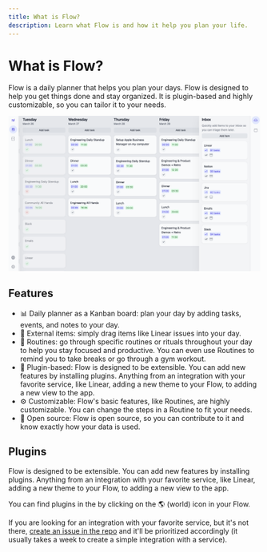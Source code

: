 ```yaml
---
title: What is Flow?
description: Learn what Flow is and how it help you plan your life.
---
```


# What is Flow?

Flow is a daily planner that helps you plan your days. Flow is designed to help you get things done and stay organized. It is plugin-based and highly customizable, so you can tailor it to your needs.

![Flow](../../../assets/demo.png)

## Features

- 📊 Daily planner as a Kanban board: plan your day by adding tasks, events, and notes to your day.
- 🧾 External items: simply  drag items like Linear issues into your day.
- 📕 Routines: go through specific routines or rituals throughout your day to help you stay focused and productive. You can even use Routines to remind you to take breaks or go through a gym workout.
- 🧩 Plugin-based: Flow is designed to be extensible. You can add new features by installing plugins. Anything from an integration with your favorite service, like Linear, adding a new theme to your Flow, to adding a new view to the app.
- ⚙️ Customizable: Flow's basic features, like Routines, are highly customizable. You can change the steps in a Routine to fit your needs.
- 💯 Open source: Flow is open source, so you can contribute to it and know exactly how your data is used.

## Plugins

Flow is designed to be extensible. You can add new features by installing plugins. Anything from an integration with your favorite service, like Linear, adding a new theme to your Flow, to adding a new view to the app.

You can find plugins in the by clicking on the 🌎 (world) icon in your Flow.

If you are looking for an integration with your favorite service, but it's not there, [create an issue in the repo](https://github.com/richardguerre/flow/issues/new) and it'll be prioritized accordingly (it usually takes a week to create a simple integration with a service).
